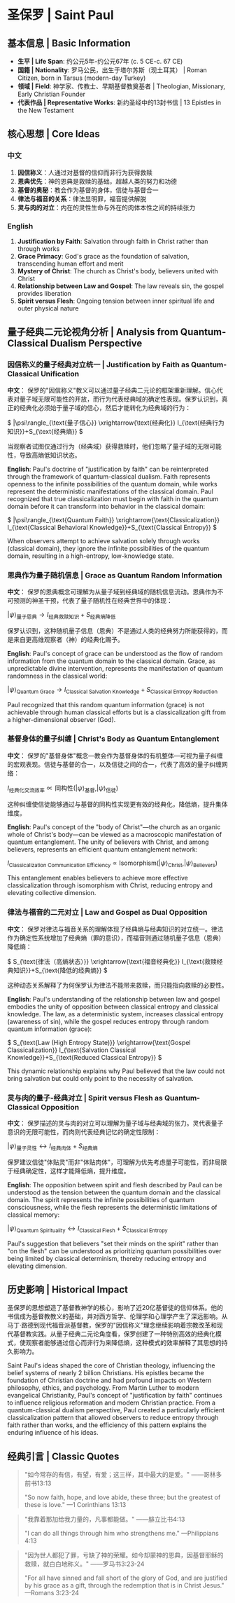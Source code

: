# 圣保罗 | Saint Paul

## 基本信息 | Basic Information
- **生平 | Life Span**: 约公元5年-约公元67年 (c. 5 CE-c. 67 CE)
- **国籍 | Nationality**: 罗马公民，出生于塔尔苏斯（现土耳其） | Roman Citizen, born in Tarsus (modern-day Turkey)
- **领域 | Field**: 神学家、传教士、早期基督教奠基者 | Theologian, Missionary, Early Christian Founder
- **代表作品 | Representative Works**: 新约圣经中的13封书信 | 13 Epistles in the New Testament

## 核心思想 | Core Ideas

### 中文
1. **因信称义**：人通过对基督的信仰而非行为获得救赎
2. **恩典优先**：神的恩典是救赎的基础，超越人类的努力和功德
3. **基督的奥秘**：教会作为基督的身体，信徒与基督合一
4. **律法与福音的关系**：律法显明罪，福音提供解脱
5. **灵与肉的对立**：内在的灵性生命与外在的肉体本性之间的持续张力

### English
1. **Justification by Faith**: Salvation through faith in Christ rather than through works
2. **Grace Primacy**: God's grace as the foundation of salvation, transcending human effort and merit
3. **Mystery of Christ**: The church as Christ's body, believers united with Christ
4. **Relationship between Law and Gospel**: The law reveals sin, the gospel provides liberation
5. **Spirit versus Flesh**: Ongoing tension between inner spiritual life and outer physical nature

## 量子经典二元论视角分析 | Analysis from Quantum-Classical Dualism Perspective

### 因信称义的量子经典对立统一 | Justification by Faith as Quantum-Classical Unification

**中文**：
保罗的"因信称义"教义可以通过量子经典二元论的框架重新理解。信心代表对量子域无限可能性的开放，而行为代表经典域的确定性表现。保罗认识到，真正的经典化必须始于量子域的信心，然后才能转化为经典域的行为：

$`
|\psi\rangle_{\text{量子信心}} \xrightarrow{\text{经典化}} I_{\text{经典行为知识}}+S_{\text{经典熵}}
`$

当观察者试图仅通过行为（经典域）获得救赎时，他们忽略了量子域的无限可能性，导致高熵低知识状态。

**English**:
Paul's doctrine of "justification by faith" can be reinterpreted through the framework of quantum-classical dualism. Faith represents openness to the infinite possibilities of the quantum domain, while works represent the deterministic manifestations of the classical domain. Paul recognized that true classicalization must begin with faith in the quantum domain before it can transform into behavior in the classical domain:

$`
|\psi\rangle_{\text{Quantum Faith}} \xrightarrow{\text{Classicalization}} I_{\text{Classical Behavioral Knowledge}}+S_{\text{Classical Entropy}}
`$

When observers attempt to achieve salvation solely through works (classical domain), they ignore the infinite possibilities of the quantum domain, resulting in a high-entropy, low-knowledge state.

### 恩典作为量子随机信息 | Grace as Quantum Random Information

**中文**：
保罗的恩典概念可理解为从量子域到经典域的随机信息流动。恩典作为不可预测的神圣干预，代表了量子随机性在经典世界中的体现：

$`
|\psi\rangle_{\text{量子恩典}}\rightarrow I_{\text{经典救赎知识}}+S_{\text{经典熵降低}}
`$

保罗认识到，这种随机量子信息（恩典）不是通过人类的经典努力所能获得的，而是来自更高维观察者（神）的经典化赐予。

**English**:
Paul's concept of grace can be understood as the flow of random information from the quantum domain to the classical domain. Grace, as unpredictable divine intervention, represents the manifestation of quantum randomness in the classical world:

$`
|\psi\rangle_{\text{Quantum Grace}}\rightarrow I_{\text{Classical Salvation Knowledge}}+S_{\text{Classical Entropy Reduction}}
`$

Paul recognized that this random quantum information (grace) is not achievable through human classical efforts but is a classicalization gift from a higher-dimensional observer (God).

### 基督身体的量子纠缠 | Christ's Body as Quantum Entanglement

**中文**：
保罗的"基督身体"概念—教会作为基督身体的有机整体—可视为量子纠缠的宏观表现。信徒与基督的合一，以及信徒之间的合一，代表了高效的量子纠缠网络：

$`
I_{\text{经典化交流效率}}\propto\text{同构性}\left(|\psi\rangle_{\text{基督}},|\psi\rangle_{\text{信徒}}\right)
`$

这种纠缠使信徒能够通过与基督的同构性实现更有效的经典化，降低熵，提升集体维度。

**English**:
Paul's concept of the "body of Christ"—the church as an organic whole of Christ's body—can be viewed as a macroscopic manifestation of quantum entanglement. The unity of believers with Christ, and among believers, represents an efficient quantum entanglement network:

$`
I_{\text{Classicalization Communication Efficiency}}\propto\text{Isomorphism}\left(|\psi\rangle_{\text{Christ}},|\psi\rangle_{\text{Believers}}\right)
`$

This entanglement enables believers to achieve more effective classicalization through isomorphism with Christ, reducing entropy and elevating collective dimension.

### 律法与福音的二元对立 | Law and Gospel as Dual Opposition

**中文**：
保罗对律法与福音关系的理解体现了经典熵与经典知识的对立统一。律法作为确定性系统增加了经典熵（罪的意识），而福音则通过随机量子信息（恩典）降低熵：

$`
S_{\text{律法（高熵状态）}} \xrightarrow{\text{福音经典化}} I_{\text{救赎经典知识}}+S_{\text{降低的经典熵}}
`$

这种动态关系解释了为何保罗认为律法不能带来救赎，而只能指向救赎的必要性。

**English**:
Paul's understanding of the relationship between law and gospel embodies the unity of opposition between classical entropy and classical knowledge. The law, as a deterministic system, increases classical entropy (awareness of sin), while the gospel reduces entropy through random quantum information (grace):

$`
S_{\text{Law (High Entropy State)}} \xrightarrow{\text{Gospel Classicalization}} I_{\text{Salvation Classical Knowledge}}+S_{\text{Reduced Classical Entropy}}
`$

This dynamic relationship explains why Paul believed that the law could not bring salvation but could only point to the necessity of salvation.

### 灵与肉的量子-经典对立 | Spirit versus Flesh as Quantum-Classical Opposition

**中文**：
保罗描述的灵与肉的对立可以理解为量子域与经典域的张力。灵代表量子意识的无限可能性，而肉则代表经典记忆的确定性限制：

$`
|\psi\rangle_{\text{量子灵性}} \leftrightarrow I_{\text{经典肉体}}+S_{\text{经典熵}}
`$

保罗建议信徒"体贴灵"而非"体贴肉体"，可理解为优先考虑量子可能性，而非局限于经典确定性，这样才能降低熵，提升维度。

**English**:
The opposition between spirit and flesh described by Paul can be understood as the tension between the quantum domain and the classical domain. The spirit represents the infinite possibilities of quantum consciousness, while the flesh represents the deterministic limitations of classical memory:

$`
|\psi\rangle_{\text{Quantum Spirituality}} \leftrightarrow I_{\text{Classical Flesh}}+S_{\text{Classical Entropy}}
`$

Paul's suggestion that believers "set their minds on the spirit" rather than "on the flesh" can be understood as prioritizing quantum possibilities over being limited by classical determinism, thereby reducing entropy and elevating dimension.

## 历史影响 | Historical Impact

圣保罗的思想塑造了基督教神学的核心，影响了近20亿基督徒的信仰体系。他的书信成为基督教教义的基础，并对西方哲学、伦理学和心理学产生了深远影响。从马丁·路德到现代福音派基督教，保罗的"因信称义"理念继续影响着宗教改革和现代基督教实践。从量子经典二元论角度看，保罗创建了一种特别高效的经典化模式，使观察者能够通过信心而非行为来降低熵，这种模式的效率解释了其思想的持久影响力。

Saint Paul's ideas shaped the core of Christian theology, influencing the belief systems of nearly 2 billion Christians. His epistles became the foundation of Christian doctrine and had profound impacts on Western philosophy, ethics, and psychology. From Martin Luther to modern evangelical Christianity, Paul's concept of "justification by faith" continues to influence religious reformation and modern Christian practice. From a quantum-classical dualism perspective, Paul created a particularly efficient classicalization pattern that allowed observers to reduce entropy through faith rather than works, and the efficiency of this pattern explains the enduring influence of his ideas.

## 经典引言 | Classic Quotes

> "如今常存的有信，有望，有爱；这三样，其中最大的是爱。" ——哥林多前书13:13
>
> "So now faith, hope, and love abide, these three; but the greatest of these is love." —1 Corinthians 13:13

> "我靠着那加给我力量的，凡事都能做。" ——腓立比书4:13
>
> "I can do all things through him who strengthens me." —Philippians 4:13

> "因为世人都犯了罪，亏缺了神的荣耀。如今却蒙神的恩典，因基督耶稣的救赎，就白白地称义。" ——罗马书3:23-24
>
> "For all have sinned and fall short of the glory of God, and are justified by his grace as a gift, through the redemption that is in Christ Jesus." —Romans 3:23-24 